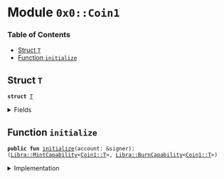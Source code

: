 
<a name="0x0_Coin1"></a>

# Module `0x0::Coin1`

### Table of Contents

-  [Struct `T`](#0x0_Coin1_T)
-  [Function `initialize`](#0x0_Coin1_initialize)



<a name="0x0_Coin1_T"></a>

## Struct `T`



<pre><code><b>struct</b> <a href="#0x0_Coin1_T">T</a>
</code></pre>



<details>
<summary>Fields</summary>


<dl>
<dt>

<code>dummy_field: bool</code>
</dt>
<dd>

</dd>
</dl>


</details>

<a name="0x0_Coin1_initialize"></a>

## Function `initialize`



<pre><code><b>public</b> <b>fun</b> <a href="#0x0_Coin1_initialize">initialize</a>(account: &signer): (<a href="Libra.md#0x0_Libra_MintCapability">Libra::MintCapability</a>&lt;<a href="#0x0_Coin1_T">Coin1::T</a>&gt;, <a href="Libra.md#0x0_Libra_BurnCapability">Libra::BurnCapability</a>&lt;<a href="#0x0_Coin1_T">Coin1::T</a>&gt;)
</code></pre>



<details>
<summary>Implementation</summary>


<pre><code><b>public</b> <b>fun</b> <a href="#0x0_Coin1_initialize">initialize</a>(account: &signer): (<a href="Libra.md#0x0_Libra_MintCapability">Libra::MintCapability</a>&lt;<a href="#0x0_Coin1_T">T</a>&gt;, <a href="Libra.md#0x0_Libra_BurnCapability">Libra::BurnCapability</a>&lt;<a href="#0x0_Coin1_T">T</a>&gt;) {
    <a href="Association.md#0x0_Association_assert_is_association">Association::assert_is_association</a>(account);
    // Register the <a href="#0x0_Coin1">Coin1</a> currency.
    <a href="Libra.md#0x0_Libra_register_currency">Libra::register_currency</a>&lt;<a href="#0x0_Coin1_T">T</a>&gt;(
        account,
        <a href="FixedPoint32.md#0x0_FixedPoint32_create_from_rational">FixedPoint32::create_from_rational</a>(1, 2), // exchange rate <b>to</b> <a href="LBR.md#0x0_LBR">LBR</a>
        <b>false</b>,   // is_synthetic
        1000000, // scaling_factor = 10^6
        100,     // fractional_part = 10^2
        b"<a href="#0x0_Coin1">Coin1</a>",
    )
}
</code></pre>



</details>
